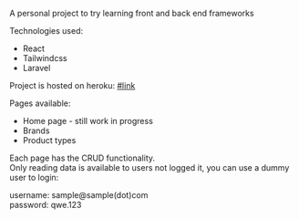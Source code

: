 A personal project to try learning front and back end frameworks
    
Technologies used:
* React
* Tailwindcss
* Laravel

Project is hosted on heroku: <a href="http://denver-arancillo-inventory.herokuapp.com/" target="_blank">#link</a>

Pages available:
* Home page - still work in progress
* Brands
* Product types

<p>
    Each page has the CRUD functionality. <br>
    Only reading data is available to users not logged it, you can use a dummy user to login:<br>
</p>
<p>
    username: sample@sample(dot)com<br>
    password: qwe.123
</p>
